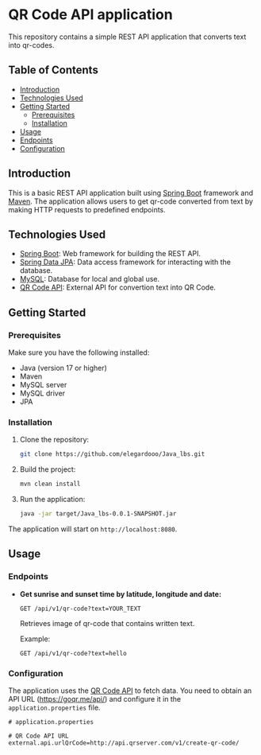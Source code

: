 # QR Code API application

This repository contains a simple REST API application that converts text into qr-codes.

## Table of Contents

- [Introduction](#introduction)
- [Technologies Used](#technologies-used)
- [Getting Started](#getting-started)
  - [Prerequisites](#prerequisites)
  - [Installation](#installation)
- [Usage](#usage)
- [Endpoints](#endpoints)
- [Configuration](#configuration)

## Introduction

This is a basic REST API application built using [Spring Boot](https://spring.io/projects/spring-boot) framework and [Maven](https://maven.apache.org). The application allows users to get qr-code converted from text by making HTTP requests to predefined endpoints.

## Technologies Used

- [Spring Boot](https://spring.io/projects/spring-boot): Web framework for building the REST API.
- [Spring Data JPA](https://spring.io/projects/spring-data-jpa): Data access framework for interacting with the database.
- [MySQL](https://www.mysql.com): Database for local and global use.
- [QR Code API]( https://api.qrserver.com/v1/create-qr-code/): External API for convertion text into QR Code.

## Getting Started

### Prerequisites

Make sure you have the following installed:

- Java (version 17 or higher)
- Maven
- MySQL server
- MySQL driver
- JPA

### Installation

1. Clone the repository:

    ```bash
    git clone https://github.com/elegardooo/Java_lbs.git
    ```

2. Build the project:

    ```bash
    mvn clean install
    ```

3. Run the application:

    ```bash
    java -jar target/Java_lbs-0.0.1-SNAPSHOT.jar
    ```

The application will start on `http://localhost:8080`.

## Usage

### Endpoints

- **Get sunrise and sunset time by latitude, longitude and date:**
  
  ```http
  GET /api/v1/qr-code?text=YOUR_TEXT
  ```

  Retrieves image of qr-code that contains written text.

  Example:
  ```http
  GET /api/v1/qr-code?text=hello
  ```

### Configuration

The application uses the [QR Code API](https://goqr.me/) to fetch data. You need to obtain an API URL (https://goqr.me/api/) and configure it in the `application.properties` file.

```properties
# application.properties

# QR Code API URL
external.api.urlQrCode=http://api.qrserver.com/v1/create-qr-code/
```
